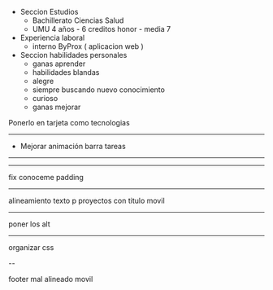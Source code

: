 * Seccion Estudios
    - Bachillerato Ciencias Salud
    - UMU 4 años - 6 creditos honor - media 7
* Experiencia laboral
    - interno ByProx ( aplicacion web )
* Seccion habilidades personales
    - ganas aprender
    - habilidades blandas
    - alegre
    - siempre buscando nuevo conocimiento
    - curioso
    - ganas mejorar


Ponerlo en tarjeta como tecnologias


----

* Mejorar animación barra tareas


----



---


fix conoceme padding

---



alineamiento texto p proyectos con titulo movil


---

poner los alt


----


organizar css


-- 

footer mal alineado movil